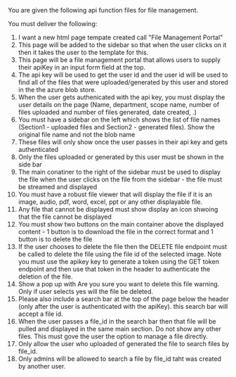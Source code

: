You are given the following api function files for file management.

You must deliver the following:

1.  I want a new html page tempate created call "File Management Portal"
2. This page will be added to the sidebar so that when the user clicks on it then it takes the user to the template for this.
3. This page will be a file management portal that allows users to supply their apiKey in an input form field at the top.
4. The api key will be used to get the user id and the user id will be used to find all of the files that were uploaded/generated by this user and stored in the the azure blob store.
5. When the user gets authenicated with the api key, you must display the user details on the page (Name, department, scope name, number of files uploaded and number of files generated, date created, .)
6. You must have a sidebar on the left which shows the list of file names (Section1 - uploaded files and Section2 - generated files). Show the original file name and not the blob name
7. These files will only show once the user passes in their api key and gets authenticated
8. Only the files uploaded or generated by this user must be shown in the side bar
9. The main conatiner to the right of the sidebar must be used to display the file when the user clicks on the file from the sidebar - the file must be streamed and displayed
10. You must have a robust file viewer that will display the file if it is an image, audio, pdf, word, excel, ppt or any other displayable file. 
11. Any file that cannot be displayed must show display an icon shwoing that the file cannot be displayed
12. You must show two buttons on the main container above the displayed content - 1 button is to download the file in the correct format and 1 button is to delete the file 
13. If the user chooses to delete the file then the DELETE file endpoint must be called to delete the file using the file id of the selected image. Note you must use the apikey key to generate a token using the GET token endpoint and then use that token in the header to authenticate the deletion of the file.
14. Show a pop up with Are you sure you want to delete this file warning. Only if user selects yes will the file be deleted. 
15. Please also include a search bar at the top of the page below the header (only after the user is authenticated with the apiKey). this search bar will accept a file id.
16. When the user passes a file_id in the search bar then that file will be pulled and displayed in the same main section. Do not show any other files. This must gove the user the option to manage a file directly.
17. Only allow the user who uploaded of generated the file to search files by file_id.
18. Only admins will be allowed to search a file by file_id taht was created by another user. 


